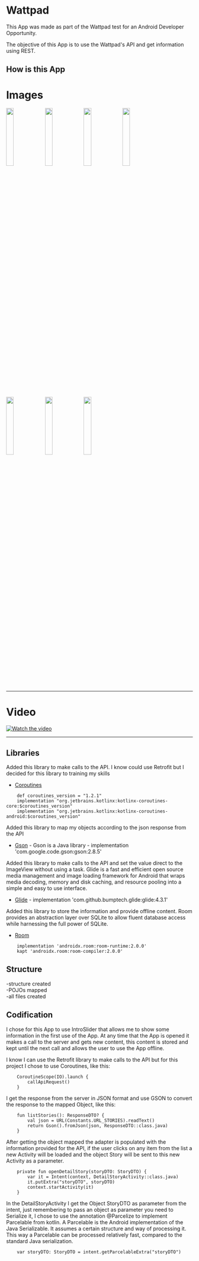 # Wattpad

This App was made as part of the Wattpad test for an Android Developer Opportunity.

The objective of this App is to use the Wattpad's API and get information using REST.

## How is this App
# Images
<img src="http://www.projectconnect.com.br/github_imagens/Screenshot_20190801-200203.png" width="20%"></img>
<img src="http://www.projectconnect.com.br/github_imagens/Screenshot_20190801-200207.png" width="20%"></img>
<img src="http://www.projectconnect.com.br/github_imagens/Screenshot_20190801-200210.png" width="20%"></img>
<img src="http://www.projectconnect.com.br/github_imagens/Screenshot_20190801-200213.png" width="20%"></img>
<img src="http://www.projectconnect.com.br/github_imagens/Screenshot_20190801-200217.png" width="20%"></img>
<img src="http://www.projectconnect.com.br/github_imagens/Screenshot_20190801-232438.png" width="20%"></img>
<img src="http://www.projectconnect.com.br/github_imagens/Screenshot_20190801-232450.png" width="20%"></img>

-------------
# Video
[![Watch the video](http://www.projectconnect.com.br/github_imagens/capa_wattpad.png)](https://youtu.be/9QWf46Dt5ak)

-------------

## Libraries

Added this library to make calls to the API. I know could use Retrofit but I decided for this library to training my skills 
* [Coroutines ](https://kotlinlang.org/docs/reference/coroutines-overview.html)
```
    def coroutines_version = "1.2.1"
    implementation "org.jetbrains.kotlinx:kotlinx-coroutines-core:$coroutines_version"
    implementation "org.jetbrains.kotlinx:kotlinx-coroutines-android:$coroutines_version"
```

Added this library to map my objects according to the json response from the API
* [Gson](https://github.com/google/gson) - Gson is a Java library - implementation 'com.google.code.gson:gson:2.8.5'

Added this library to make calls to the API and set the value direct to the ImageView without using a task. Glide is a fast and efficient open source media management and image loading framework for Android that wraps media decoding, memory and disk caching, and resource pooling into a simple and easy to use interface.
* [Glide](https://github.com/bumptech/glide) - implementation 'com.github.bumptech.glide:glide:4.3.1'
    
Added this library to store the information and provide offline content. Room provides an abstraction layer over SQLite to allow fluent database access while harnessing the full power of SQLite.
* [Room](https://developer.android.com/training/data-storage/room)

```
    implementation 'androidx.room:room-runtime:2.0.0'
    kapt 'androidx.room:room-compiler:2.0.0'
```

## Structure
-structure created<br />
-POJOs mapped<br />
-all files created<br />

## Codification
I chose for this App to use IntroSlider that allows me to show some information in the first use of the App. At any time that the App is opened it makes a call to the server and gets new content, this content is stored and kept until the next call and allows the user to use the App offline.

I know I can use the Retrofit library to make calls to the API but for this project I chose to use Coroutines, like this:
```
    CoroutineScope(IO).launch {
        callApiRequest()
    }
```

I get the response from the server in JSON format and use GSON to convert the response to the mapped Object, like this:
```
    fun listStories(): ResponseDTO? {
        val json = URL(Constants.URL_STORIES).readText()
        return Gson().fromJson(json, ResponseDTO::class.java)
    }
```

After getting the object mapped the adapter is populated with the information provided for the API, if the user clicks on any item from the list a new Activity will be loaded and the object Story will be sent to this new Activity as a parameter.
```
    private fun openDetailStory(storyDTO: StoryDTO) {
        var it = Intent(context, DetailStoryActivity::class.java)
        it.putExtra("storyDTO", storyDTO)
        context.startActivity(it)
    }
```

In the DetailStoryActivity I get the Object StoryDTO as parameter from the intent, just remembering to pass an object as parameter you need to Serialize it, I chose to use the annotation @Parcelize to implement Parcelable from kotlin. A Parcelable is the Android implementation of the Java Serializable. It assumes a certain structure and way of processing it. This way a Parcelable can be processed relatively fast, compared to the standard Java serialization.
```
    var storyDTO: StoryDTO = intent.getParcelableExtra("storyDTO")
```

